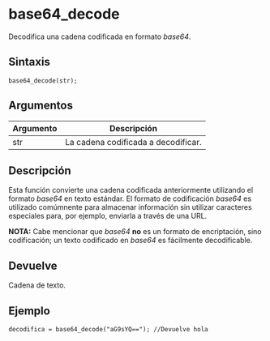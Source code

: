# base64_decode

Decodifica una cadena codificada en formato _base64_.

## Sintaxis

  
```gml  
base64_decode(str);  
```  

## Argumentos

Argumento|Descripción|  
---|---|  
str|La cadena codificada a decodificar.|  

## Descripción

Esta función convierte una cadena codificada anteriormente utilizando el formato _base64_ en texto estándar. El formato de codificación _base64_ es utilizado comúmnente para almacenar información sin utilizar caracteres especiales para, por ejemplo, enviarla a través de una URL.  
  
**NOTA:** Cabe mencionar que _base64_ **no** es un formato de encriptación, sino codificación; un texto codificado en _base64_ es fácilmente decodificable.

## Devuelve

Cadena de texto.

## Ejemplo

  
```gml  
decodifica = base64_decode("aG9sYQ=="); //Devuelve hola  
```